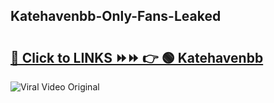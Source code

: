 
 ## Katehavenbb-Only-Fans-Leaked

# <h2><a href="https://clipsfans.com/Katehavenbb&ref=git">🔗 Click to LINKS ⏩⏩ 👉 🟢 Katehavenbb </a></h2>

<a href="https://clipsfans.com/Katehavenbb&ref=git" rel="nofollow" data-target="animated-image.originalLink"><img src="https://i.ibb.co.com/xMMVF88/686577567.gif" alt="Viral Video Original" style="max-width: 100%; display: inline-block;" data-target="animated-image.originalImage"></a>
